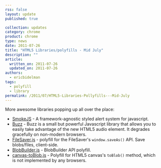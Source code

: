 ```yaml
---
rss: false
layout: update
published: true

collection: updates
category: chrome
product: chrome
type: news
date: 2011-07-26
title: "HTML5 Libraries/polyfills - Mid July"
description: ""
article:
  written_on: 2011-07-26
  updated_on: 2011-07-26
authors:
  - ericbidelman
tags:
  - polyfill
  - library
permalink: /2011/07/HTML5-Libraries-Pollyfills---Mid-July
---
```

More awesome libraries popping up all over the place:

- [SmokeJS](http://ssssnakes.com/smoke/) - A framework-agnostic styled alert system for javascript.
- [Buzz](http://buzz.jaysalvat.com) - Buzz is a small but powerful Javascript library that allows you to easily take advantage of the new HTML5 audio element. It degrades gracefully on non-modern browsers.
- [FileSaver.js](https://github.com/eligrey/FileSaver.js/blob/master/FileSaver.js) - polyfill for the FileSaver's `window.saveAs()` API. Save blobs/files, client-side.
- [BlobBuilder.js](https://github.com/eligrey/BlobBuilder.js) - BlobBuilder API polyfill.
- [canvas-toBlob.js](https://github.com/eligrey/canvas-toBlob.js) - Polyfill for HTML5 canvas's `toBlob()` method, which is not implemented by any browsers.